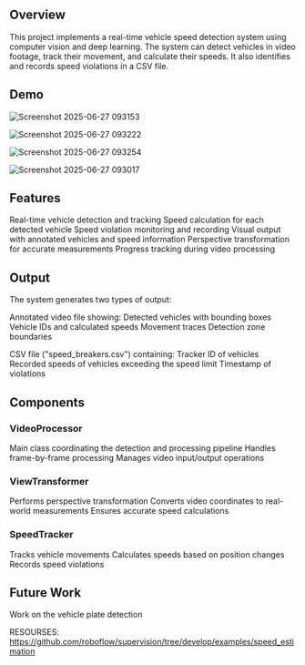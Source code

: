 ## Overview
This project implements a real-time vehicle speed detection system using computer vision and deep learning. The system can detect vehicles in video footage, track their movement, and calculate their speeds. It also identifies and records speed violations in a CSV file.

## Demo
![Screenshot 2025-06-27 093153](https://github.com/user-attachments/assets/f9ec392e-0cb9-4ac1-8ea3-18eb2fb71409)

![Screenshot 2025-06-27 093222](https://github.com/user-attachments/assets/11321bdc-c11b-485d-9fbd-3937cdf3cb1c)

![Screenshot 2025-06-27 093254](https://github.com/user-attachments/assets/cad60afc-ac75-4094-a064-26b8498da693)

![Screenshot 2025-06-27 093017](https://github.com/user-attachments/assets/03cffefd-4332-4344-9c57-a451d8a867a5)


## Features
Real-time vehicle detection and tracking
Speed calculation for each detected vehicle
Speed violation monitoring and recording
Visual output with annotated vehicles and speed information
Perspective transformation for accurate measurements
Progress tracking during video processing


## Output

The system generates two types of output:

Annotated video file showing:
Detected vehicles with bounding boxes
Vehicle IDs and calculated speeds
Movement traces
Detection zone boundaries

CSV file ("speed_breakers.csv") containing:
Tracker ID of vehicles
Recorded speeds of vehicles exceeding the speed limit
Timestamp of violations


## Components

### VideoProcessor
Main class coordinating the detection and processing pipeline
Handles frame-by-frame processing
Manages video input/output operations

### ViewTransformer
Performs perspective transformation
Converts video coordinates to real-world measurements
Ensures accurate speed calculations

### SpeedTracker
Tracks vehicle movements
Calculates speeds based on position changes
Records speed violations

## Future Work
Work on the vehicle plate detection

RESOURSES:
https://github.com/roboflow/supervision/tree/develop/examples/speed_estimation
